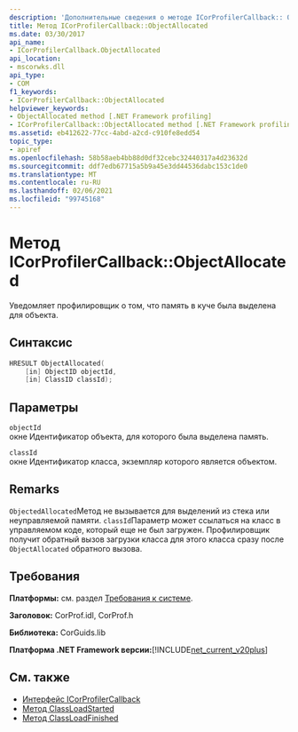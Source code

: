 ```yaml
---
description: 'Дополнительные сведения о методе ICorProfilerCallback:: ObjectAllocated'
title: Метод ICorProfilerCallback::ObjectAllocated
ms.date: 03/30/2017
api_name:
- ICorProfilerCallback.ObjectAllocated
api_location:
- mscorwks.dll
api_type:
- COM
f1_keywords:
- ICorProfilerCallback::ObjectAllocated
helpviewer_keywords:
- ObjectAllocated method [.NET Framework profiling]
- ICorProfilerCallback::ObjectAllocated method [.NET Framework profiling]
ms.assetid: eb412622-77cc-4abd-a2cd-c910fe8edd54
topic_type:
- apiref
ms.openlocfilehash: 58b58aeb4bb88d0df32cebc32440317a4d23632d
ms.sourcegitcommit: ddf7edb67715a5b9a45e3dd44536dabc153c1de0
ms.translationtype: MT
ms.contentlocale: ru-RU
ms.lasthandoff: 02/06/2021
ms.locfileid: "99745168"
---
```

# <a name="icorprofilercallbackobjectallocated-method"></a>Метод ICorProfilerCallback::ObjectAllocated

Уведомляет профилировщик о том, что память в куче была выделена для объекта.  
  
## <a name="syntax"></a>Синтаксис  
  
```cpp  
HRESULT ObjectAllocated(  
    [in] ObjectID objectId,  
    [in] ClassID classId);  
```  
  
## <a name="parameters"></a>Параметры  

 `objectId`  
 окне Идентификатор объекта, для которого была выделена память.  
  
 `classId`  
 окне Идентификатор класса, экземпляр которого является объектом.  
  
## <a name="remarks"></a>Remarks  

 `ObjectedAllocated`Метод не вызывается для выделений из стека или неуправляемой памяти. `classId`Параметр может ссылаться на класс в управляемом коде, который еще не был загружен. Профилировщик получит обратный вызов загрузки класса для этого класса сразу после `ObjectAllocated` обратного вызова.  
  
## <a name="requirements"></a>Требования  

 **Платформы:** см. раздел [Требования к системе](../../get-started/system-requirements.md).  
  
 **Заголовок:** CorProf.idl, CorProf.h  
  
 **Библиотека:** CorGuids.lib  
  
 **Платформа .NET Framework версии:**[!INCLUDE[net_current_v20plus](../../../../includes/net-current-v20plus-md.md)]  
  
## <a name="see-also"></a>См. также

- [Интерфейс ICorProfilerCallback](icorprofilercallback-interface.md)
- [Метод ClassLoadStarted](icorprofilercallback-classloadstarted-method.md)
- [Метод ClassLoadFinished](icorprofilercallback-classloadfinished-method.md)
